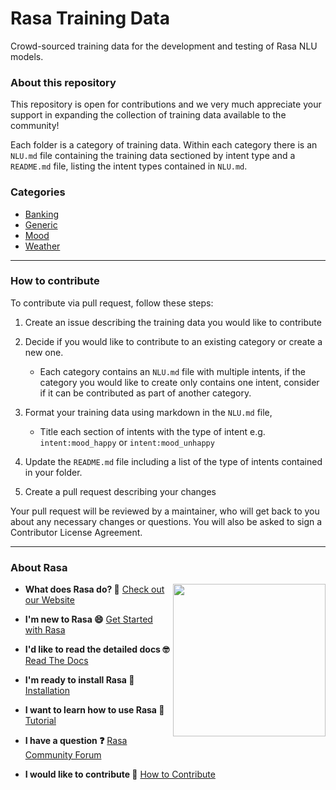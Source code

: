 # Rasa Training Data
Crowd-sourced training data for the development and testing of Rasa NLU models. 

### About this repository 

This repository is open for contributions and we very much appreciate your support in expanding the collection of training data available to the community!

Each folder is a category of training data. Within each category there is an `NLU.md` file containing the training data sectioned by intent type and a `README.md` file, listing the intent types contained in `NLU.md`.

### Categories 

* [Banking](https://github.com/RasaHQ/rasa-training-data/tree/master/banking)
* [Generic](https://github.com/RasaHQ/rasa-training-data/tree/master/greetings)
* [Mood](https://github.com/RasaHQ/rasa-training-data/tree/master/mood)
* [Weather](https://github.com/RasaHQ/rasa-training-data/tree/master/weather)

---  

### How to contribute

To contribute via pull request, follow these steps:

1. Create an issue describing the training data you would like to contribute 

2. Decide if you would like to contribute to an existing category or create a new one. 
   * Each category contains an `NLU.md` file with multiple intents, if the category you would like to create only contains one intent, consider if it can be contributed as part of another category. 

3. Format your training data using markdown in the `NLU.md` file, 
   * Title each section of intents with the type of intent e.g. `intent:mood_happy` or `intent:mood_unhappy`

4. Update the `README.md` file including a list of the type of intents contained in your folder. 

5. Create a pull request describing your changes 

Your pull request will be reviewed by a maintainer, who will get back to you about any necessary changes or questions. You will also be asked to sign a Contributor License Agreement.

---  

### About Rasa

<img align="right" height="244" src="https://i.imgur.com/YR7ziAx.png">

- **What does Rasa do? 🤔**
  [Check out our Website](https://rasa.com/)

- **I'm new to Rasa 😄**
  [Get Started with Rasa](https://rasa.com/docs/getting-started/)

- **I'd like to read the detailed docs 🤓**
  [Read The Docs](https://rasa.com/docs/)

- **I'm ready to install Rasa 🚀**
  [Installation](https://rasa.com/docs/rasa/user-guide/installation/)

- **I want to learn how to use Rasa 🚀**
  [Tutorial](https://rasa.com/docs/rasa/user-guide/rasa-tutorial/)

- **I have a question ❓**
  [Rasa Community Forum](https://forum.rasa.com/)

- **I would like to contribute 🤗**
  [How to Contribute](#how-to-contribute)
